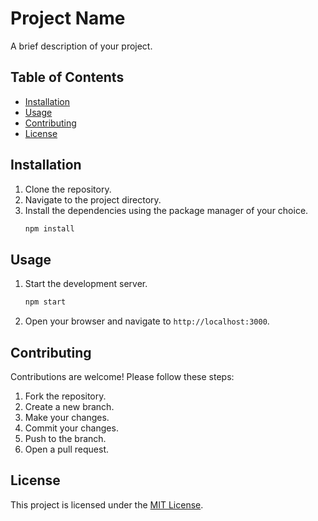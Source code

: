 # Project Name

A brief description of your project.

## Table of Contents

- [Installation](#installation)
- [Usage](#usage)
- [Contributing](#contributing)
- [License](#license)

## Installation

1. Clone the repository.
2. Navigate to the project directory.
3. Install the dependencies using the package manager of your choice.
   ```bash
   npm install
   ```

## Usage

1. Start the development server.
   ```bash
   npm start
   ```
2. Open your browser and navigate to `http://localhost:3000`.

## Contributing

Contributions are welcome! Please follow these steps:

1. Fork the repository.
2. Create a new branch.
3. Make your changes.
4. Commit your changes.
5. Push to the branch.
6. Open a pull request.

## License

This project is licensed under the [MIT License](LICENSE).
